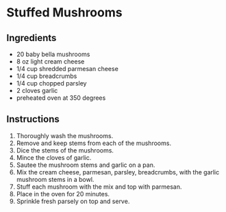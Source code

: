 # Stuffed Mushrooms

## Ingredients

+ 20 baby bella mushrooms
+ 8 oz light cream cheese
+ 1/4 cup shredded parmesan cheese
+ 1/4 cup breadcrumbs
+ 1/4 cup chopped parsley
+ 2 cloves garlic
+ preheated oven at 350 degrees

## Instructions

1. Thoroughly wash the mushrooms.
2. Remove and keep stems from each of the mushrooms.
3. Dice the stems of the mushrooms.
4. Mince the cloves of garlic.
5. Sautee the mushroom stems and garlic on a pan.
6. Mix the cream cheese, parmesan, parsley, breadcrumbs, with the garlic mushroom stems in a bowl.
7. Stuff each mushroom with the mix and top with parmesan.
8. Place in the oven for 20 minutes.
9. Sprinkle fresh parsely on top and serve.
